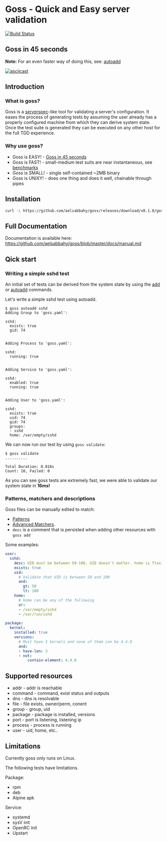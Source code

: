 # Goss - Quick and Easy server validation
[![Build Status](https://travis-ci.org/aelsabbahy/goss.svg?branch=master)](https://travis-ci.org/aelsabbahy/goss)

## Goss in 45 seconds

**Note:** For an even faster way of doing this, see: [autoadd](https://github.com/aelsabbahy/goss/blob/master/docs/manual.md#autoadd-aa---auto-add-all-matching-resources-to-test-suite)

<a href="https://asciinema.org/a/bxcuduzs3n2zo62rpe1t0s6w8?autoplay=1" target="_blank"><img src="https://cloud.githubusercontent.com/assets/6783261/10236274/b708ff8e-6871-11e5-9d39-70876f5ef8f8.gif" alt="asciicast"></a>

## Introduction

### What is goss?

Goss is a [serverspec](http://serverspec.org/)-like tool for validating a server's configuration. It eases the process of generating tests by assuming the user already has a properly configured machine from which they can derive system state. Once the test suite is generated they can be executed on any other host for the full TDD experience.

### Why use goss?

* Goss is EASY!  - [Goss in 45 seconds](#goss-in-45-seconds)
* Goss is FAST!  - small-medium test suits are near instantaneous, see [benchmarks](https://github.com/aelsabbahy/goss/wiki/Benchmarks)
* Goss is SMALL! - single self-contained ~2MB binary
* Goss is UNIXY! - does one thing and does it well, chainable through pipes

## Installation

```bash
curl -L https://github.com/aelsabbahy/goss/releases/download/v0.1.0/goss-linux-amd64 > /usr/local/bin/goss && chmod +x /usr/local/bin/goss
```

## Full Documentation

Documentation is available here: https://github.com/aelsabbahy/goss/blob/master/docs/manual.md

## Qick start

### Writing a simple sshd test

An initial set of tests can be derived from the system state by using the [add](https://github.com/aelsabbahy/goss/blob/master/docs/manual.md#add-a---add-system-resource-to-test-suite) or [autoadd](https://github.com/aelsabbahy/goss/blob/master/docs/manual.md#autoadd-aa---auto-add-all-matching-resources-to-test-suite) commands.

Let's write a simple sshd test using autoadd.

```
$ goss autoadd sshd
Adding Group to 'goss.yaml':

sshd:
  exists: true
  gid: 74


Adding Process to 'goss.yaml':

sshd:
  running: true


Adding Service to 'goss.yaml':

sshd:
  enabled: true
  running: true


Adding User to 'goss.yaml':

sshd:
  exists: true
  uid: 74
  gid: 74
  groups:
  - sshd
  home: /var/empty/sshd

```

We can now run our test by using `goss validate`:
```
$ goss validate
..........

Total Duration: 0.016s
Count: 10, Failed: 0

```

As you can see goss tests are extremely fast, we were able to validate our system state in **16ms!**

### Patterns, matchers and descriptions
Goss files can be manually edited to match:
* [Patterns](https://github.com/aelsabbahy/goss/blob/master/docs/manual.md#patterns)
* [Advanced Matchers](https://github.com/aelsabbahy/goss/blob/master/docs/manual.md#advanced-matchers).
* `desc` is a comment that is persisted when adding other resources with `goss add`

Some examples:
```yaml
user:
  sshd:
    desc: UID must be between 50-100, GID doesn't matter. home is flexible
    exists: true
    uid:
      # Validate that UID is between 50 and 100
      and:
        gt: 50
        lt: 100
    home:
      # Home can be any of the following
      or:
      - /var/empty/sshd
      - /var/run/sshd

package:
  kernel:
    installed: true
    versions:
      # Must have 3 kernels and none of them can be 4.4.0
      and:
      - have-len: 3
      - not:
          contain-element: 4.4.0
```

## Supported resources
* addr - addr is reachable
* command - command, exist status and outputs
* dns - dns is resolvable
* file - file exists, owner/perm, conent
* group - group, uid
* package - package is installed, versions
* port - port is listening, listening ip
* process - process is running
* user - uid, home, etc..

## Limitations

Currently goss only runs on Linux.

The following tests have limitations.

Package:
  * rpm
  * deb
  * Alpine apk

Service:
  * systemd
  * sysV init
  * OpenRC init
  * Upstart
